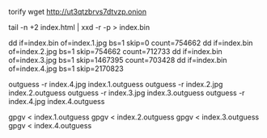 
torify wget http://ut3qtzbrvs7dtvzp.onion

tail -n +2 index.html | xxd -r -p > index.bin

dd if=index.bin of=index.1.jpg bs=1 skip=0 count=754662
dd if=index.bin of=index.2.jpg bs=1 skip=754662 count=712733
dd if=index.bin of=index.3.jpg bs=1 skip=1467395 count=703428
dd if=index.bin of=index.4.jpg bs=1 skip=2170823 

outguess -r index.4.jpg  index.1.outguess
outguess -r index.2.jpg  index.2.outguess
outguess -r index.3.jpg  index.3.outguess
outguess -r index.4.jpg  index.4.outguess

gpgv < index.1.outguess
gpgv < index.2.outguess
gpgv < index.3.outguess
gpgv < index.4.outguess

